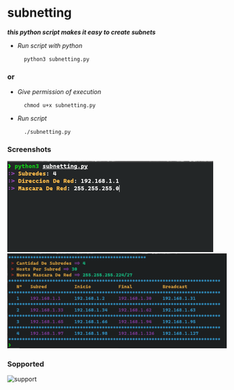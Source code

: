 # subnetting

***this python script makes it easy to create subnets***

- *Run script with python*

        python3 subnetting.py

### or

- *Give permission of execution*

        chmod u+x subnetting.py

- *Run script*

        ./subnetting.py

### Screenshots

![screenshot](./01.png)
<br>
![screenshot](./02.png)

### Sopported
![support](https://shields.io/badge/Supported%20on-Debian%20Based%20System-blue.svg?style=plastic)

